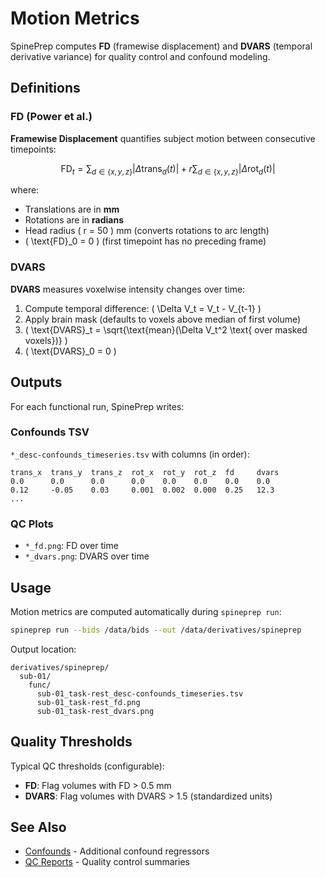 # Motion Metrics

SpinePrep computes **FD** (framewise displacement) and **DVARS** (temporal derivative variance) for quality control and confound modeling.

## Definitions

### FD (Power et al.)

**Framewise Displacement** quantifies subject motion between consecutive timepoints:

$$
\text{FD}_t = \sum_{d \in \{x,y,z\}} | \Delta \text{trans}_d(t) | + r \sum_{d \in \{x,y,z\}} | \Delta \text{rot}_d(t) |
$$

where:
- Translations are in **mm**
- Rotations are in **radians**
- Head radius \( r = 50 \) mm (converts rotations to arc length)
- \( \text{FD}_0 = 0 \) (first timepoint has no preceding frame)

### DVARS

**DVARS** measures voxelwise intensity changes over time:

1. Compute temporal difference: \( \Delta V_t = V_t - V_{t-1} \)
2. Apply brain mask (defaults to voxels above median of first volume)
3. \( \text{DVARS}_t = \sqrt{\text{mean}(\Delta V_t^2 \text{ over masked voxels})} \)
4. \( \text{DVARS}_0 = 0 \)

## Outputs

For each functional run, SpinePrep writes:

### Confounds TSV

`*_desc-confounds_timeseries.tsv` with columns (in order):

```
trans_x  trans_y  trans_z  rot_x  rot_y  rot_z  fd     dvars
0.0      0.0      0.0      0.0    0.0    0.0    0.0    0.0
0.12     -0.05    0.03     0.001  0.002  0.000  0.25   12.3
...
```

### QC Plots

- `*_fd.png`: FD over time
- `*_dvars.png`: DVARS over time

## Usage

Motion metrics are computed automatically during `spineprep run`:

```bash
spineprep run --bids /data/bids --out /data/derivatives/spineprep
```

Output location:
```
derivatives/spineprep/
  sub-01/
    func/
      sub-01_task-rest_desc-confounds_timeseries.tsv
      sub-01_task-rest_fd.png
      sub-01_task-rest_dvars.png
```

## Quality Thresholds

Typical QC thresholds (configurable):
- **FD**: Flag volumes with FD > 0.5 mm
- **DVARS**: Flag volumes with DVARS > 1.5 (standardized units)

## See Also

- [Confounds](confounds.md) - Additional confound regressors
- [QC Reports](qc.md) - Quality control summaries

